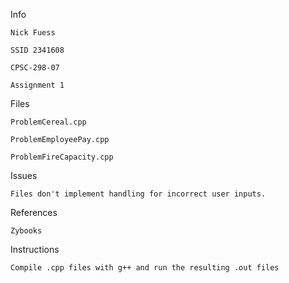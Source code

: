 Info

    Nick Fuess 

    SSID 2341608 

    CPSC-298-07

    Assignment 1

Files

    ProblemCereal.cpp 

    ProblemEmployeePay.cpp 

    ProblemFireCapacity.cpp

Issues

    Files don't implement handling for incorrect user inputs. 

References

    Zybooks

Instructions

    Compile .cpp files with g++ and run the resulting .out files
